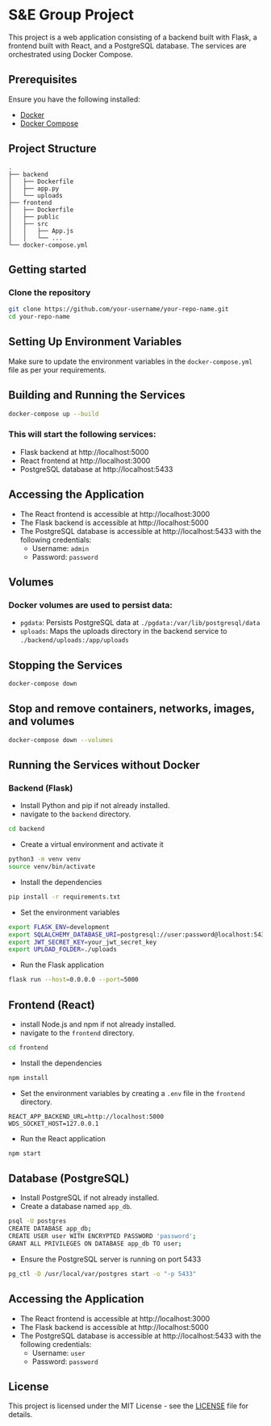 # S&E Group  Project

This project is a web application consisting of a backend built with Flask, a frontend built with React, and a PostgreSQL database. The services are orchestrated using Docker Compose.

## Prerequisites

Ensure you have the following installed:

- [Docker](https://www.docker.com/get-started)
- [Docker Compose](https://docs.docker.com/compose/install/)

## Project Structure

```plaintext
.
├── backend
│   ├── Dockerfile
│   ├── app.py
│   └── uploads
├── frontend
│   ├── Dockerfile
│   ├── public
│   ├── src
│   │   ├── App.js
│   │   └── ...
└── docker-compose.yml
```
## Getting started 
### Clone the repository
```bash
git clone https://github.com/your-username/your-repo-name.git
cd your-repo-name
```
## Setting Up Environment Variables
Make sure to update the environment variables in the `docker-compose.yml` file as per your requirements.

## Building and Running the Services
```bash
docker-compose up --build
```
### This will start the following services:
- Flask backend at http://localhost:5000
- React frontend at http://localhost:3000
- PostgreSQL database at http://localhost:5433

## Accessing the Application
- The React frontend is accessible at http://localhost:3000
- The Flask backend is accessible at http://localhost:5000
- The PostgreSQL database is accessible at http://localhost:5433 with the following credentials:
  - Username: `admin`
  - Password: `password`

## Volumes 
### Docker volumes are used to persist data:
- `pgdata`: Persists PostgreSQL data at `./pgdata:/var/lib/postgresql/data`  
- `uploads`: Maps the uploads directory in the backend service to `./backend/uploads:/app/uploads`

## Stopping the Services
```bash
docker-compose down
```
## Stop and remove containers, networks, images, and volumes
```bash
docker-compose down --volumes
```

## Running the Services without Docker
### Backend (Flask)
- Install Python and pip if not already installed.
- navigate to the `backend` directory.
```bash
cd backend
```
- Create a virtual environment and activate it
```bash
python3 -m venv venv
source venv/bin/activate
```
- Install the dependencies
```bash
pip install -r requirements.txt
```
- Set the environment variables
```bash
export FLASK_ENV=development
export SQLALCHEMY_DATABASE_URI=postgresql://user:password@localhost:5433/app_db
export JWT_SECRET_KEY=your_jwt_secret_key
export UPLOAD_FOLDER=./uploads
```
- Run the Flask application
```bash
flask run --host=0.0.0.0 --port=5000
```

## Frontend (React)
- install Node.js and npm if not already installed.
- navigate to the `frontend` directory.
```bash
cd frontend
```
- Install the dependencies
```bash
npm install
```
- Set the environment variables by creating a `.env` file in the `frontend` directory.
```plaintext
REACT_APP_BACKEND_URL=http://localhost:5000
WDS_SOCKET_HOST=127.0.0.1 
```
- Run the React application
```bash
npm start
```

## Database (PostgreSQL)
- Install PostgreSQL if not already installed.
- Create a database named `app_db`.
```sh
psql -U postgres
CREATE DATABASE app_db;
CREATE USER user WITH ENCRYPTED PASSWORD 'password';
GRANT ALL PRIVILEGES ON DATABASE app_db TO user;
```
- Ensure the PostgreSQL server is running on port 5433
```sh
pg_ctl -D /usr/local/var/postgres start -o "-p 5433"
```
## Accessing the Application
- The React frontend is accessible at http://localhost:3000
- The Flask backend is accessible at http://localhost:5000
- The PostgreSQL database is accessible at http://localhost:5433 with the following credentials:
  - Username: `user`
  - Password: `password`

## License
This project is licensed under the MIT License - see the [LICENSE](LICENSE) file for details.
```


